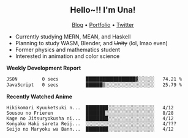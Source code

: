 <h2 align="center">
  Hello~!! I'm Una!
</h2>

<p align="center">
  <a href="https://anarchy.website/">Blog</a> &bull;
  <a href="https://una-ada.github.io/">Portfolio</a> &bull;
  <a href="https://twitter.com/xn__z7x">Twitter</a>
</p>

- Currently studying MERN, MEAN, and Haskell
- Planning to study WASM, Blender, and ~~Unity~~ (lol, lmao even)
- Former physics and mathematics student
- Interested in animation and color science

**Weekly Development Report**

<!--START_SECTION:waka-->

```txt
JSON         0 secs          ██████████████████▓░░░░░░   74.21 %
JavaScript   0 secs          ██████▒░░░░░░░░░░░░░░░░░░   25.79 %
```

<!--END_SECTION:waka-->

**Recently Watched Anime**

<!-- RECENT-ANIME:START -->

    Hikikomari Kyuuketsuki n...  ████████░░░░░░░░░░░░░░░░░   4/12
    Sousou no Frieren            ███████░░░░░░░░░░░░░░░░░░   8/28
    Kage no Jitsuryokusha ni...  ████████░░░░░░░░░░░░░░░░░   4/12
    Konyaku Haki sareta Reij...  ░░░░░░░░░░░░░░░░░░░░░░░░░   4/???
    Seijo no Maryoku wa Bann...  ████████░░░░░░░░░░░░░░░░░   4/12
<!-- RECENT-ANIME:END -->
